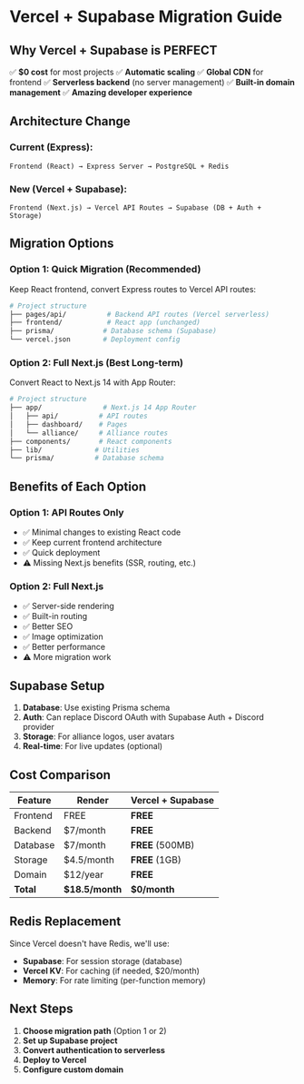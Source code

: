 # Vercel + Supabase Migration Guide

## Why Vercel + Supabase is PERFECT

✅ **$0 cost** for most projects
✅ **Automatic scaling**
✅ **Global CDN** for frontend
✅ **Serverless backend** (no server management)
✅ **Built-in domain management**
✅ **Amazing developer experience**

## Architecture Change

### Current (Express):
```
Frontend (React) → Express Server → PostgreSQL + Redis
```

### New (Vercel + Supabase):
```
Frontend (Next.js) → Vercel API Routes → Supabase (DB + Auth + Storage)
```

## Migration Options

### Option 1: Quick Migration (Recommended)
Keep React frontend, convert Express routes to Vercel API routes:

```bash
# Project structure
├── pages/api/          # Backend API routes (Vercel serverless)
├── frontend/           # React app (unchanged)
├── prisma/            # Database schema (Supabase)
└── vercel.json        # Deployment config
```

### Option 2: Full Next.js (Best Long-term)
Convert React to Next.js 14 with App Router:

```bash
# Project structure
├── app/               # Next.js 14 App Router
│   ├── api/          # API routes
│   ├── dashboard/    # Pages
│   └── alliance/     # Alliance routes
├── components/       # React components
├── lib/             # Utilities
└── prisma/          # Database schema
```

## Benefits of Each Option

### Option 1: API Routes Only
- ✅ Minimal changes to existing React code
- ✅ Keep current frontend architecture
- ✅ Quick deployment
- ⚠️ Missing Next.js benefits (SSR, routing, etc.)

### Option 2: Full Next.js
- ✅ Server-side rendering
- ✅ Built-in routing
- ✅ Better SEO
- ✅ Image optimization
- ✅ Better performance
- ⚠️ More migration work

## Supabase Setup

1. **Database**: Use existing Prisma schema
2. **Auth**: Can replace Discord OAuth with Supabase Auth + Discord provider
3. **Storage**: For alliance logos, user avatars
4. **Real-time**: For live updates (optional)

## Cost Comparison

| Feature | Render | Vercel + Supabase |
|---------|--------|-------------------|
| Frontend | FREE | **FREE** |
| Backend | $7/month | **FREE** |
| Database | $7/month | **FREE** (500MB) |
| Storage | $4.5/month | **FREE** (1GB) |
| Domain | $12/year | **FREE** |
| **Total** | **$18.5/month** | **$0/month** |

## Redis Replacement

Since Vercel doesn't have Redis, we'll use:
- **Supabase**: For session storage (database)
- **Vercel KV**: For caching (if needed, $20/month)
- **Memory**: For rate limiting (per-function memory)

## Next Steps

1. **Choose migration path** (Option 1 or 2)
2. **Set up Supabase project**
3. **Convert authentication to serverless**
4. **Deploy to Vercel**
5. **Configure custom domain**